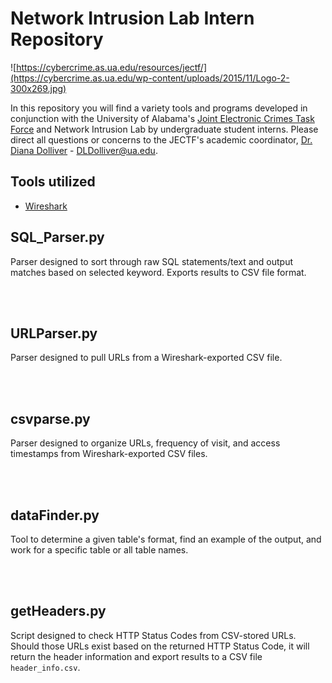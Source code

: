 # Network Intrusion Lab Intern Repository
![https://cybercrime.as.ua.edu/resources/jectf/](https://cybercrime.as.ua.edu/wp-content/uploads/2015/11/Logo-2-300x269.jpg)

In this repository you will find a variety tools and programs developed in conjunction with the University of Alabama's [Joint Electronic Crimes Task Force](https://cybercrime.as.ua.edu/resources/jectf/) and Network Intrusion Lab by undergraduate student interns. Please direct all questions or concerns to the JECTF's academic coordinator, [Dr. Diana Dolliver](https://cj.ua.edu/profiles/diana-dolliver/) - DLDolliver@ua.edu.

<h2> Tools utilized </h2> 

- [Wireshark](https://www.wireshark.org/)

<h2> SQL_Parser.py </h2> 

Parser designed to sort through raw SQL statements/text and output matches based on selected keyword. Exports results to CSV file format.

</br>
</br>

<h2> URLParser.py </h2> 

Parser designed to pull URLs from a Wireshark-exported CSV file.

</br>
</br>

<h2> csvparse.py </h2>

Parser designed to organize URLs, frequency of visit, and access timestamps from Wireshark-exported CSV files.

</br>
</br>

<h2> dataFinder.py </h2> 

Tool to determine a given table's format, find an example of the output, and work for a specific table or all table names.

</br>
</br>

<h2> getHeaders.py </h2> 

Script designed to check HTTP Status Codes from CSV-stored URLs. Should those URLs exist based on the returned HTTP Status Code, it will return the header information and export results to a CSV file `header_info.csv`.
